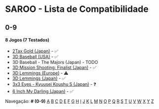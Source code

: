 # SAROO - Lista de Compatibilidade

## 0-9

#### 8 Jogos (7 Testados)

- [2Tax Gold (Japan)](../../../Regions/Retails/Japan/T-4305G/01/README.md) - :white_check_mark:
- [3D Baseball (USA)](../../../Regions/Retails/USA/T-15906H/01/README.md) - :white_check_mark:
- 3D Baseball - The Majors (Japan) - TODO
- [3D Mission Shooting: Finalist (Japan)](../../../Regions/Retails/Japan/T-18511G/01/README.md) - :white_check_mark:
- [3D Lemmings (Europe)](../../../Regions/Retails/Europe/T-11304H/01/README.md) - :warning:
- [3D Lemmings (Japan)](../../../Regions/Retails/Japan/T-15013G/01/README.md) - :white_check_mark:
- [3x3 Eyes - Kyuusei Koushu S (Japan)](../../../Regions/Retails/Japan/T-21301G/01/README.md) - :question:
- [6 Inch My Darling (Japan)](../../../Regions/Retails/Japan/T-19721G/01/README.md) - :white_check_mark:

Navegação:
**# (0-9)** [A](./A.md) [B](./B.md) [C](./C.md) [D](./D.md) [E](./E.md) [F](./F.md) [G](./G.md) [H](./H.md) [I](./I.md) [J](./J.md) [K](./K.md) [L](./L.md) [M](./M.md) [N](./N.md) [O](./O.md) [P](./P.md) [Q](./Q.md) [R](./R.md) [S](./S.md) [T](./T.md) [U](./U.md) [V](./V.md) [W](./W.md) [X](./X.md) [Y](./Y.md) [Z](./Z.md)
